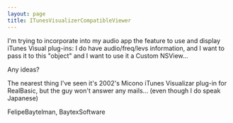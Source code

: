 ```yaml
---
layout: page
title: ITunesVisualizerCompatibleViewer
---
```


I'm trying to incorporate into my audio app the feature to use and display iTunes Visual plug-ins:
I do have audio/freq/levs information, and I want to pass it to this "object" and I want to use it a Custom NSView...

Any ideas?

The nearest thing I've seen it's 2002's Micono iTunes Visualizar plug-in for RealBasic, but the guy won't answer any mails... (even though I do speak Japanese)

FelipeBaytelman, BaytexSoftware


